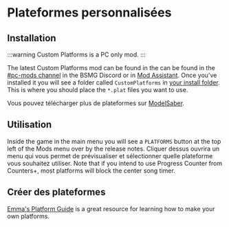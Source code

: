 # Plateformes personnalisées

## Installation

:::warning
Custom Platforms is a PC only mod.
:::

The latest Custom Platforms mod can be found in the can be found in the [#pc-mods channel](https://discord.gg/beatsabermods) in the BSMG Discord or in [Mod Assistant](https://github.com/Assistant/ModAssistant). Once you've installed it you will see a folder called `CustomPlatforms` in [your install folder](/faq/install-folder.md). This is where you should place the `*.plat` files you want to use.

Vous pouvez télécharger plus de plateformes sur [ModelSaber](https://modelsaber.com/Platforms/).

## Utilisation
Inside the game in the main menu you will see a `PLATFORMS` button at the top left of the Mods menu over by the release notes. Cliquer dessus ouvrira un menu qui vous permet de prévisualiser et sélectionner quelle plateforme vous souhaitez utiliser. Note that if you intend to use Progress Counter from Counters+, most platforms will block the center song timer.

## Créer des plateformes
[Emma's Platform Guide](./platforms-guide.md) is a great resource for learning how to make your own platforms.
